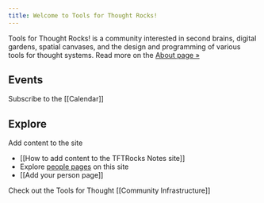 ```yaml
---
title: Welcome to Tools for Thought Rocks!
---
```


Tools for Thought Rocks! is a community interested in second brains, digital gardens, spatial canvases, and the design and programming of various tools for thought systems. Read more on the [About page »](notes/About)

## Events

<!-- EMBED LUMA SIGNUP HERE -->

Subscribe to the [[Calendar]]
## Explore

Add content to the site
* [[How to add content to the TFTRocks Notes site]]
* Explore [people pages](/tags/person) on this site
* [[Add your person page]]

Check out the Tools for Thought [[Community Infrastructure]]